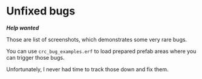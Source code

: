 Unfixed bugs
=============

_**Help wanted**_

Those are list of screenshots, which demonstrates some very rare bugs.

You can use `crc_bug_examples.erf` to load prepared prefab areas where you can trigger those bugs.

Unfortunately, I never had time to track those down and fix them.